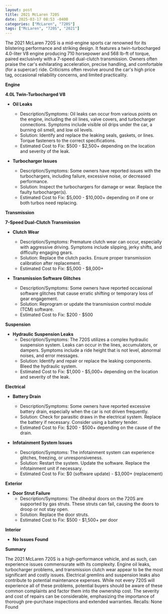 ```yaml
---
layout: post
title: 2021 McLaren 720S
date: 2025-03-17 08:53 -0400
categories: ["McLaren", "720S"]
tags: ["McLaren", "720S", "2021"]
---
```

The 2021 McLaren 720S is a mid-engine sports car renowned for its blistering performance and striking design. It features a twin-turbocharged 4.0-liter V8 engine producing 710 horsepower and 568 lb-ft of torque, paired exclusively with a 7-speed dual-clutch transmission. Owners often praise the car's exhilarating acceleration, precise handling, and comfortable (for a supercar) ride. Criticisms often revolve around the car's high price tag, occasional reliability concerns, and limited practicality.

**Engine**

**4.0L Twin-Turbocharged V8**

*   **Oil Leaks**
    *   Description/Symptoms: Oil leaks can occur from various points on the engine, including the oil lines, valve covers, and turbocharger connections. Symptoms include visible oil drips under the car, a burning oil smell, and low oil levels.
    *   Solution: Identify and replace the leaking seals, gaskets, or lines. Torque fasteners to the correct specifications.
    *   Estimated Cost to Fix: $500 - $2,500+ depending on the location and severity of the leak.

*   **Turbocharger Issues**
    *   Description/Symptoms: Some owners have reported issues with the turbochargers, including failure, excessive noise, or decreased performance.
    *   Solution: Inspect the turbochargers for damage or wear. Replace the faulty turbocharger(s).
    *   Estimated Cost to Fix: $5,000 - $10,000+ depending on if one or both turbos need replacing.

**Transmission**

**7-Speed Dual-Clutch Transmission**

*   **Clutch Wear**
    *   Description/Symptoms: Premature clutch wear can occur, especially with aggressive driving. Symptoms include slipping, jerky shifts, and difficulty engaging gears.
    *   Solution: Replace the clutch packs. Ensure proper transmission calibration after replacement.
    *   Estimated Cost to Fix: $5,000 - $8,000+

*   **Transmission Software Glitches**
    *   Description/Symptoms: Some owners have reported occasional software glitches that cause erratic shifting or temporary loss of gear engagement.
    *   Solution: Reprogram or update the transmission control module (TCM) software.
    *   Estimated Cost to Fix: $200 - $500

**Suspension**

*   **Hydraulic Suspension Leaks**
    *   Description/Symptoms: The 720S utilizes a complex hydraulic suspension system. Leaks can occur in the lines, accumulators, or dampers. Symptoms include a ride height that is not level, abnormal noises, and error messages.
    *   Solution: Identify and repair or replace the leaking components. Bleed the hydraulic system.
    *   Estimated Cost to Fix: $1,000 - $5,000+ depending on the location and severity of the leak.

**Electrical**

*   **Battery Drain**
    *   Description/Symptoms: Some owners have reported excessive battery drain, especially when the car is not driven frequently.
    *   Solution: Check for parasitic draws in the electrical system. Replace the battery if necessary. Consider using a battery tender.
    *   Estimated Cost to Fix: $200 - $500+ depending on the cause of the drain.

*   **Infotainment System Issues**
    *   Description/Symptoms: The infotainment system can experience glitches, freezing, or unresponsiveness.
    *   Solution: Restart the system. Update the software. Replace the infotainment unit if necessary.
    *   Estimated Cost to Fix: $0 (software update) - $3,000+ (replacement)

**Exterior**

*   **Door Strut Failure**
    *   Description/Symptoms: The dihedral doors on the 720S are supported by gas struts. These struts can fail, causing the doors to droop or not stay open.
    *   Solution: Replace the door struts.
    *   Estimated Cost to Fix: $500 - $1,500+ per door

**Interior**

*   **No Issues Found**

**Summary**

The 2021 McLaren 720S is a high-performance vehicle, and as such, can experience issues commensurate with its complexity. Engine oil leaks, turbocharger problems, and transmission clutch wear appear to be the most significant and costly issues. Electrical gremlins and suspension leaks also contribute to potential maintenance expenses. While not every 720S will experience all of these problems, potential buyers should be aware of these common complaints and factor them into the ownership cost. The severity and cost of repairs can be considerable, emphasizing the importance of thorough pre-purchase inspections and extended warranties.
Recalls: None Found

